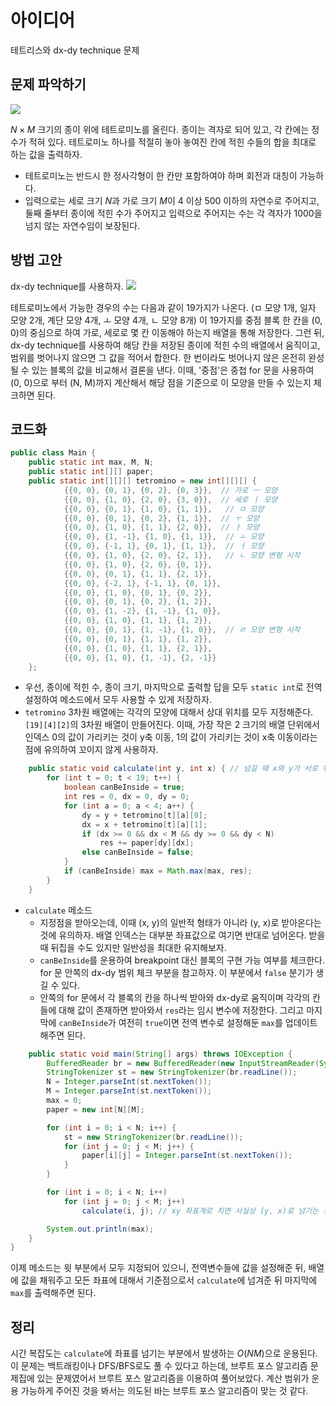 # 아이디어
테트리스와 dx-dy technique 문제

## 문제 파악하기
![](https://velog.velcdn.com/images/aoi-aoba/post/0de7e0bd-d0b2-49b4-ae14-9081116bca81/image.png)

$N × M$ 크기의 종이 위에 테트로미노를 올린다. 종이는 격자로 되어 있고, 각 칸에는 정수가 적혀 있다. 테트로미노 하나를 적절히 놓아 놓여진 칸에 적힌 수들의 합을 최대로 하는 값을 출력하자.
- 테트로미노는 반드시 한 정사각형이 한 칸만 포함하여야 하며 회전과 대칭이 가능하다.
- 입력으로는 세로 크기 $N$과 가로 크기 $M$이 4 이상 500 이하의 자연수로 주어지고, 둘째 줄부터 종이에 적힌 수가 주어지고 입력으로 주어지는 수는 각 격자가 1000을 넘지 않는 자연수임이 보장된다.

## 방법 고안
dx-dy technique를 사용하자. 
![](https://velog.velcdn.com/images/aoi-aoba/post/a0c3859c-a372-45ab-a1ff-3da44bda02b0/image.png)

테트로미노에서 가능한 경우의 수는 다음과 같이 19가지가 나온다. (ㅁ 모양 1개, 일자 모양 2개, 계단 모양 4개, ㅗ 모양 4개, ㄴ 모양 8개) 이 19가지를 중점 블록 한 칸을 (0, 0)의 중심으로 하여 가로, 세로로 몇 칸 이동해야 하는지 배열을 통해 저장한다. 그런 뒤, dx-dy technique를 사용하여 해당 칸을 저장된 종이에 적힌 수의 배열에서 움직이고, 범위를 벗어나지 않으면 그 값을 적어서 합한다. 한 번이라도 벗어나지 않은 온전히 완성될 수 있는 블록의 값을 비교해서 결론을 낸다. 이때, '중점'은 중첩 for 문을 사용하여 (0, 0)으로 부터 (N, M)까지 계산해서 해당 점을 기준으로 이 모양을 만들 수 있는지 체크하면 된다.


## 코드화
```JAVA
public class Main {
    public static int max, M, N;
    public static int[][] paper;
    public static int[][][] tetromino = new int[][][] {
            {{0, 0}, {0, 1}, {0, 2}, {0, 3}},  // 가로 ㅡ 모양
            {{0, 0}, {1, 0}, {2, 0}, {3, 0}},  // 세로 ㅣ 모양
            {{0, 0}, {0, 1}, {1, 0}, {1, 1}},   // ㅁ 모양
            {{0, 0}, {0, 1}, {0, 2}, {1, 1}},  // ㅜ 모양
            {{0, 0}, {1, 0}, {1, 1}, {2, 0}},  // ㅏ 모양
            {{0, 0}, {1, -1}, {1, 0}, {1, 1}},  // ㅗ 모양
            {{0, 0}, {-1, 1}, {0, 1}, {1, 1}},  // ㅓ 모양
            {{0, 0}, {1, 0}, {2, 0}, {2, 1}},   // ㄴ 모양 변형 시작
            {{0, 0}, {1, 0}, {2, 0}, {0, 1}},
            {{0, 0}, {0, 1}, {1, 1}, {2, 1}},
            {{0, 0}, {-2, 1}, {-1, 1}, {0, 1}},
            {{0, 0}, {1, 0}, {0, 1}, {0, 2}},
            {{0, 0}, {0, 1}, {0, 2}, {1, 2}},
            {{0, 0}, {1, -2}, {1, -1}, {1, 0}},
            {{0, 0}, {1, 0}, {1, 1}, {1, 2}},
            {{0, 0}, {0, 1}, {1, -1}, {1, 0}},  // ㄹ 모양 변형 시작
            {{0, 0}, {0, 1}, {1, 1}, {1, 2}},
            {{0, 0}, {1, 0}, {1, 1}, {2, 1}},
            {{0, 0}, {1, 0}, {1, -1}, {2, -1}}
    };
```

- 우선, 종이에 적힌 수, 종이 크기, 마지막으로 출력할 답을 모두 `static int`로 전역 설정하여 메소드에서 모두 사용할 수 있게 저장하자.
- `tetromino` 3차원 배열에는 각각의 모양에 대해서 상대 위치를 모두 지정해준다. `[19][4][2]`의 3차원 배열이 만들어진다. 이때, 가장 작은 2 크기의 배열 단위에서 인덱스 0의 값이 가리키는 것이 y축 이동, 1의 값이 가리키는 것이 x축 이동이라는 점에 유의하여 꼬이지 않게 사용하자.

```java
    public static void calculate(int y, int x) { // 넘길 때 x와 y가 서로 뒤집혀서 옴에 주의
        for (int t = 0; t < 19; t++) {
            boolean canBeInside = true;
            int res = 0, dx = 0, dy = 0;
            for (int a = 0; a < 4; a++) {
                dy = y + tetromino[t][a][0];
                dx = x + tetromino[t][a][1];
                if (dx >= 0 && dx < M && dy >= 0 && dy < N)
                    res += paper[dy][dx];
                else canBeInside = false;
            }
            if (canBeInside) max = Math.max(max, res);
        }
    }
```

- `calculate` 메소드
	- 지정점을 받아오는데, 이때 (x, y)의 일반적 형태가 아니라 (y, x)로 받아온다는 것에 유의하자. 배열 인덱스는 대부분 좌표값으로 여기면 반대로 넘어온다. 받을 때 뒤집을 수도 있지만 일반성을 최대한 유지해보자.
   	- `canBeInside`를 운용하여 breakpoint  대신 블록의 구현 가능 여부를 체크한다. for 문 안쪽의 dx-dy 범위 체크 부분을 참고하자. 이 부분에서 `false` 분기가 생길 수 있다.
   	- 안쪽의 for 문에서 각 블록의 칸을 하나씩 받아와 dx-dy로 움직이며 각각의 칸들에 대해 값이 존재하면 받아와서 `res`라는 임시 변수에 저장한다. 그리고 마지막에 `canBeInside`가 여전히 `true`이면 전역 변수로 설정해둔 `max`를 업데이트해주면 된다.

```java
    public static void main(String[] args) throws IOException {
        BufferedReader br = new BufferedReader(new InputStreamReader(System.in));
        StringTokenizer st = new StringTokenizer(br.readLine());
        N = Integer.parseInt(st.nextToken());
        M = Integer.parseInt(st.nextToken());
        max = 0;
        paper = new int[N][M];

        for (int i = 0; i < N; i++) {
            st = new StringTokenizer(br.readLine());
            for (int j = 0; j < M; j++) {
                paper[i][j] = Integer.parseInt(st.nextToken());
            }
        }

        for (int i = 0; i < N; i++)
            for (int j = 0; j < M; j++)
                calculate(i, j); // xy 좌표계로 치면 사실상 (y, x)로 넘기는 것

        System.out.println(max);
    }
}
```

이제 메소드는 윗 부분에서 모두 지정되어 있으니, 전역변수들에 값을 설정해준 뒤, 배열에 값을 채워주고 모든 좌표에 대해서 기준점으로서 `calculate`에 넘겨준 뒤 마지막에 `max`를 출력해주면 된다.
    

## 정리
시간 복잡도는 `calculate`에 좌표를 넘기는 부분에서 발생하는 $O(NM)$으로 운용된다. 이 문제는 백트래킹이나 DFS/BFS로도 풀 수 있다고 하는데, 브루트 포스 알고리즘 문제집에 있는 문제였어서 브루트 포스 알고리즘을 이용하여 풀어보았다. 계산 범위가 운용 가능하게 주어진 것을 봐서는 의도된 바는 브루트 포스 알고리즘이 맞는 것 같다.
